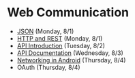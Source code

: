 # Web Communication

- [JSON](https://github.com/ga-adi-nyc/Course-Materials/tree/master/lessons/web-communication/json-lesson) (Monday, 8/1)
- [HTTP and REST](https://github.com/ga-adi-nyc/Course-Materials/tree/master/lessons/web-communication/http-rest-lesson) (Monday, 8/1)
- [API Introduction](https://github.com/ga-adi-nyc/Course-Materials/tree/master/lessons/web-communication/api-lesson) (Tuesday, 8/2)
- [API Documentation](https://github.com/ga-adi-nyc/Course-Materials/tree/master/lessons/web-communication/api-documentation-lesson) (Wednesday, 8/3)
- [Networking in Android](https://github.com/ga-adi-nyc/Course-Materials/tree/master/lessons/web-communication/networking-in-android) (Thursday, 8/4)
- OAuth (Thursday, 8/4)
